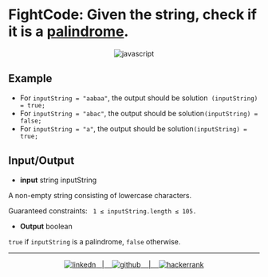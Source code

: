 


# FightCode:  Given the string, check if it is a [palindrome](/https://en.wikipedia.org/wiki/Palindrome).

<div align="center">
<img alt="javascript" src="https://img.shields.io/badge/JavaScript-323330?style=for-the-badge&logo=javascript&logoColor=F7DF1E/">
</div>


## Example

- For ```inputString = "aabaa"```, the output should be
solution``` (inputString) = true;```
- For ```inputString = "abac"```, the output should be
solution```(inputString) = false;```
- For ```inputString = "a"```, the output should be
solution```(inputString) = true;```
## Input/Output


- **input** string inputString

A non-empty string consisting of lowercase characters.

Guaranteed constraints:
```` 1 ≤ inputString.length ≤ 105.````

- **Output** boolean

```true``` if ```inputString``` is a palindrome, ```false``` otherwise.

<hr>
<p align="center">
    <a href="https://www.linkedin.com/in/deivid-martins1994/">
  	<img alt ="linkedn" src ="https://img.shields.io/badge/LinkedIn-0077B5?style=for-the-badge&logo=linkedin&logoColor=white">&nbsp;&nbsp;&nbsp;|&nbsp;&nbsp;&nbsp;
  <a href="https://github.com/deivid94">
  <img alt="github" src="https://img.shields.io/badge/GitHub-100000?style=for-the-badge&logo=github&logoColor=white"> &nbsp;&nbsp;&nbsp;|&nbsp;&nbsp;&nbsp;
  <a href="https://www.hackerrank.com/md031194">
  <img alt="hackerrank" src="https://img.shields.io/badge/-Hackerrank-2EC866?style=for-the-badge&logo=HackerRank&logoColor=white"> 

</p>
